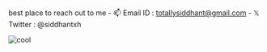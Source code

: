 best place to reach out to me - 📫 Email ID : totallysiddhant@gmail.com - 𝕏 Twitter : @siddhantxh

![cool](https://i.postimg.cc/C5Fr46j7/photo-2023-11-08-23-47-03.jpg)
